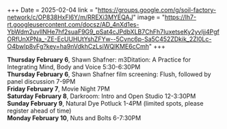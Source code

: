 +++
Date = 2025-02-04
link = "https://groups.google.com/g/soil-factory-network/c/OP838HxFl6Y/m/RREXi3MYEQAJ"
image = "https://lh7-rt.googleusercontent.com/docsz/AD_4nXd1es-YbWdm2uvllNHe7hf2suaF9G9_pSat4cJPdbXLB7ChFh7IuxetseKy2yvIjj4PgfORfUnXPNa_-ZE-EcUUHUtYshZFYw--5Cvnc6p-Sa5C452ZDkik_2Zl0Lc-O4bwlp8vFg?key=ha9nVdkhCzLsiWQlKME6cCmh"
+++

**Thursday February 6**, Shawn Shafner: m3Ditation: A Practice for Integrating Mind, Body and Voice 5:30-6:30PM \
**Thursday February 6**, Shawn Shafner film screening: Flush, followed by panel discussion 7-9PM \
**Friday February 7**, Movie Night 7PM \
**Saturday February 8**, Darkroom: Intro and Open Studio 12-3:30PM \
**Sunday February 9**, Natural Dye Potluck 1-4PM (limited spots, please register ahead of time) \
**Monday February 10**, Nuts and Bolts 6-7:30PM

<!--more-->